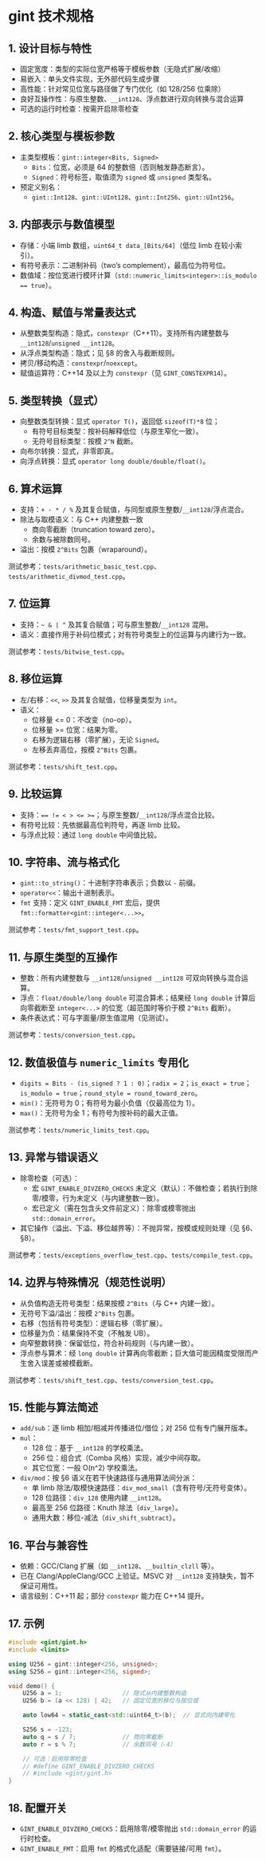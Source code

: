 # gint 技术规格

## 1. 设计目标与特性

- 固定宽度：类型的实际位宽严格等于模板参数（无隐式扩展/收缩）
- 易嵌入：单头文件实现，无外部代码生成步骤
- 高性能：针对常见位宽与路径做了专门优化（如 128/256 位乘除）
- 良好互操作性：与原生整数、`__int128`、浮点数进行双向转换与混合运算
- 可选的运行时检查：按需开启除零检查


## 2. 核心类型与模板参数

- 主类型模板：`gint::integer<Bits, Signed>`
  - `Bits`：位宽，必须是 64 的整数倍（否则触发静态断言）。
  - `Signed`：符号标签，取值须为 `signed` 或 `unsigned` 类型名。
- 预定义别名：
  - `gint::Int128`、`gint::UInt128`、`gint::Int256`、`gint::UInt256`。


## 3. 内部表示与数值模型

- 存储：小端 limb 数组，`uint64_t data_[Bits/64]`（低位 limb 在较小索引）。
- 有符号表示：二进制补码（two’s complement），最高位为符号位。
- 数值域：按位宽进行模环计算（`std::numeric_limits<integer>::is_modulo == true`）。


## 4. 构造、赋值与常量表达式

- 从整数类型构造：隐式，`constexpr`（C++11）。支持所有内建整数与 `__int128`/`unsigned __int128`。
- 从浮点类型构造：隐式；见 §8 的舍入与截断规则。
- 拷贝/移动构造：`constexpr`/`noexcept`。
- 赋值运算符：C++14 及以上为 `constexpr`（见 `GINT_CONSTEXPR14`）。


## 5. 类型转换（显式）

- 向整数类型转换：显式 `operator T()`，返回低 `sizeof(T)*8` 位；
  - 有符号目标类型：按补码解释低位（与原生窄化一致）。
  - 无符号目标类型：按模 `2^N` 截断。
- 向布尔转换：显式，非零即真。
- 向浮点转换：显式 `operator long double/double/float()`。


## 6. 算术运算

- 支持：`+ - * / %` 及其复合赋值，与同型或原生整数/`__int128`/浮点混合。
- 除法与取模语义：与 C++ 内建整数一致
  - 商向零截断（truncation toward zero）。
  - 余数与被除数同号。
- 溢出：按模 `2^Bits` 包裹（wraparound）。

测试参考：`tests/arithmetic_basic_test.cpp`、`tests/arithmetic_divmod_test.cpp`。

## 7. 位运算

- 支持：`~ & | ^` 及其复合赋值；可与原生整数/`__int128` 混用。
- 语义：直接作用于补码位模式；对有符号类型上的位运算与内建行为一致。

测试参考：`tests/bitwise_test.cpp`。

## 8. 移位运算

- 左/右移：`<<`, `>>` 及其复合赋值，位移量类型为 `int`。
- 语义：
  - 位移量 <= 0：不改变（no-op）。
  - 位移量 >= 位宽：结果为零。
  - 右移为逻辑右移（零扩展），无论 `Signed`。
  - 左移丢弃高位，按模 `2^Bits` 包裹。

测试参考：`tests/shift_test.cpp`。

## 9. 比较运算

- 支持：`== != < > <= >=`；与原生整数/`__int128`/浮点混合比较。
- 有符号比较：先依据最高位判符号，再逐 limb 比较。
- 与浮点比较：通过 `long double` 中间值比较。


## 10. 字符串、流与格式化

- `gint::to_string()`：十进制字符串表示；负数以 `-` 前缀。
- `operator<<`：输出十进制表示。
- `fmt` 支持：定义 `GINT_ENABLE_FMT` 宏后，提供 `fmt::formatter<gint::integer<...>>`。

测试参考：`tests/fmt_support_test.cpp`。

## 11. 与原生类型的互操作

- 整数：所有内建整数与 `__int128`/`unsigned __int128` 可双向转换与混合运算。
- 浮点：`float/double/long double` 可混合算术；结果经 `long double` 计算后向零截断至 `integer<...>` 的位宽（超范围时等价于模 `2^Bits` 截断）。
- 条件表达式：可与字面量/原生值混用（见测试）。

测试参考：`tests/conversion_test.cpp`。

## 12. 数值极值与 `numeric_limits` 专用化

- `digits = Bits - (is_signed ? 1 : 0)`；`radix = 2`；`is_exact = true`；`is_modulo = true`；`round_style = round_toward_zero`。
- `min()`：无符号为 0；有符号为最小负值（仅最高位为 1）。
- `max()`：无符号为全 1；有符号为按补码的最大正值。

测试参考：`tests/numeric_limits_test.cpp`。

## 13. 异常与错误语义

- 除零检查（可选）：
  - 宏 `GINT_ENABLE_DIVZERO_CHECKS` 未定义（默认）：不做检查；若执行到除零/模零，行为未定义（与内建整数一致）。
  - 宏已定义（需在包含头文件前定义）：除零或模零抛出 `std::domain_error`。
- 其它操作（溢出、下溢、移位越界等）：不抛异常，按模或规则处理（见 §6、§8）。

测试参考：`tests/exceptions_overflow_test.cpp`、`tests/compile_test.cpp`。

## 14. 边界与特殊情况（规范性说明）

- 从负值构造无符号类型：结果按模 `2^Bits`（与 C++ 内建一致）。
- 无符号下溢/溢出：按模 `2^Bits` 包裹。
- 右移（包括有符号类型）：逻辑右移（零扩展）。
- 位移量为负：结果保持不变（不触发 UB）。
- 向窄整数转换：保留低位，符合补码规则（与内建一致）。
- 浮点参与算术：经 `long double` 计算再向零截断；巨大值可能因精度受限而产生舍入误差或被模截断。

测试参考：`tests/shift_test.cpp`、`tests/conversion_test.cpp`。

## 15. 性能与算法简述

- `add/sub`：逐 limb 相加/相减并传播进位/借位；对 256 位有专门展开版本。
- `mul`：
  - 128 位：基于 `__int128` 的学校乘法。
  - 256 位：组合式（Comba 风格）实现，减少中间存取。
  - 其它位宽：一般 O(n^2) 学校乘法。
- `div/mod`：按 §6 语义在若干快速路径与通用算法间分派：
  - 单 limb 除法/取模快速路径：`div_mod_small`（含有符号/无符号变体）。
  - 128 位路径：`div_128` 使用内建 `__int128`。
  - 最高至 256 位路径：Knuth 除法（`div_large`）。
  - 通用大数：移位-减法（`div_shift_subtract`）。


## 16. 平台与兼容性

- 依赖：GCC/Clang 扩展（如 `__int128`、`__builtin_clzll` 等）。
- 已在 Clang/AppleClang/GCC 上验证。MSVC 对 `__int128` 支持缺失，暂不保证可用性。
- 语言级别：C++11 起；部分 `constexpr` 能力在 C++14 提升。


## 17. 示例

```cpp
#include <gint/gint.h>
#include <limits>

using U256 = gint::integer<256, unsigned>;
using S256 = gint::integer<256, signed>;

void demo() {
    U256 a = 1;                 // 隐式从内建整数构造
    U256 b = (a << 128) | 42;   // 固定位宽的移位与按位或

    auto low64 = static_cast<std::uint64_t>(b);  // 显式向内建窄化

    S256 s = -123;
    auto q = s / 7;             // 商向零截断
    auto r = s % 7;             // 余数同号（-4）

    // 可选：启用除零检查
    // #define GINT_ENABLE_DIVZERO_CHECKS
    // #include <gint/gint.h>
}
```

## 18. 配置开关

- `GINT_ENABLE_DIVZERO_CHECKS`：启用除零/模零抛出 `std::domain_error` 的运行时检查。
- `GINT_ENABLE_FMT`：启用 `fmt` 的格式化适配（需要链接/可用 `fmt`）。
